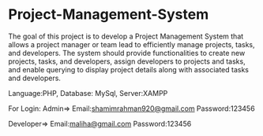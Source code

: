 # Project-Management-System
The goal of this project is to develop a Project Management System that allows a project manager or team lead to efficiently manage projects, tasks, and developers. The system should provide functionalities to create new projects, tasks, and developers, assign developers to projects and tasks, and enable querying to display project details along with associated tasks and developers.

Language:PHP, 
Database: MySql, 
Server:XAMPP

For Login:
Admin=> 
Email:shamimrahman920@gmail.com
Password:123456

Developer=>
Email:maliha@gmail.com
Password:123456
